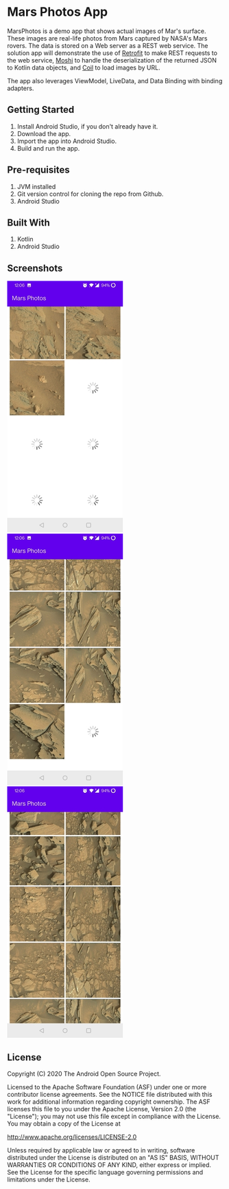 Mars Photos App
================
MarsPhotos is a demo app that shows actual images of Mar's surface. These images are  real-life photos from Mars 
captured by NASA's Mars rovers. The data is stored on a Web server  as a REST web service.  The solution app will 
demonstrate the use of [Retrofit](https://square.github.io/retrofit/) to make REST requests to the web service, 
[Moshi](https://github.com/square/moshi) to handle the deserialization of the returned JSON to Kotlin data objects, 
and [Coil](https://coil-kt.github.io/coil/) to load images by URL.

The app also leverages ViewModel, LiveData, and Data Binding with binding adapters.

Getting Started
---------------
1. Install Android Studio, if you don't already have it.
2. Download the app.
3. Import the app into Android Studio.
4. Build and run the app.

## Pre-requisites
1. JVM installed
2. Git version control for cloning the repo from Github.
3. Android Studio

## Built With
1. Kotlin
2. Android Studio

Screenshots
-----------
![image1](app/src/main/res/drawable/mars1.jpg)
![image2](app/src/main/res/drawable/mars2.jpg)
![image3](app/src/main/res/drawable/mars3.jpg)

License
-------
Copyright (C) 2020 The Android Open Source Project.

Licensed to the Apache Software Foundation (ASF) under one or more contributor
license agreements.  See the NOTICE file distributed with this work for
additional information regarding copyright ownership.  The ASF licenses this
file to you under the Apache License, Version 2.0 (the "License"); you may not
use this file except in compliance with the License.  You may obtain a copy of
the License at

http://www.apache.org/licenses/LICENSE-2.0

Unless required by applicable law or agreed to in writing, software
distributed under the License is distributed on an "AS IS" BASIS, WITHOUT
WARRANTIES OR CONDITIONS OF ANY KIND, either express or implied.  See the
License for the specific language governing permissions and limitations under
the License.